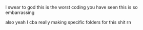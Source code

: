 I swear to god this is the worst coding you have seen this is so embarrassing

also yeah I cba really making specific folders for this shit rn

